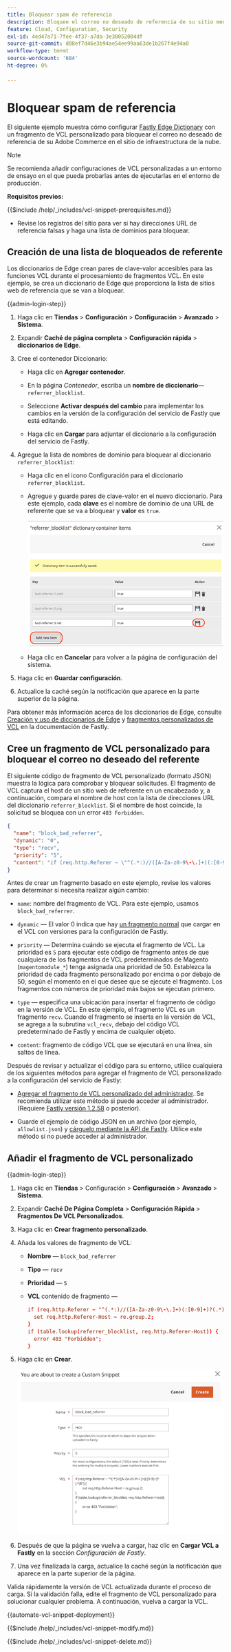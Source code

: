 ```yaml
---
title: Bloquear spam de referencia
description: Bloquee el correo no deseado de referencia de su sitio mediante el diccionario Fastly de Edge y un fragmento de VCL personalizado.
feature: Cloud, Configuration, Security
exl-id: 4ed47a71-7fee-4f37-a7da-3e30052004df
source-git-commit: d08ef7d46e3b94ae54ee99aa63de1b267f4e94a0
workflow-type: tm+mt
source-wordcount: '684'
ht-degree: 0%

---
```


# Bloquear spam de referencia

El siguiente ejemplo muestra cómo configurar [Fastly Edge Dictionary](https://docs.fastly.com/guides/edge-dictionaries/working-with-dictionaries-using-the-api) con un fragmento de VCL personalizado para bloquear el correo no deseado de referencia de su Adobe Commerce en el sitio de infraestructura de la nube.

>[!NOTE]
>
>Se recomienda añadir configuraciones de VCL personalizadas a un entorno de ensayo en el que pueda probarlas antes de ejecutarlas en el entorno de producción.

**Requisitos previos:**

{{$include /help/_includes/vcl-snippet-prerequisites.md}}

- Revise los registros del sitio para ver si hay direcciones URL de referencia falsas y haga una lista de dominios para bloquear.

## Creación de una lista de bloqueados de referente

Los diccionarios de Edge crean pares de clave-valor accesibles para las funciones VCL durante el procesamiento de fragmentos VCL. En este ejemplo, se crea un diccionario de Edge que proporciona la lista de sitios web de referencia que se van a bloquear.

{{admin-login-step}}

1. Haga clic en **Tiendas** > **Configuración** > **Configuración** > **Avanzado** > **Sistema**.

1. Expandir **Caché de página completa** > **Configuración rápida** > **diccionarios de Edge**.

1. Cree el contenedor Diccionario:

   - Haga clic en **Agregar contenedor**.

   - En la página *Contenedor*, escriba un **nombre de diccionario**—`referrer_blocklist`.

   - Seleccione **Activar después del cambio** para implementar los cambios en la versión de la configuración del servicio de Fastly que está editando.

   - Haga clic en **Cargar** para adjuntar el diccionario a la configuración del servicio de Fastly.

1. Agregue la lista de nombres de dominio para bloquear al diccionario `referrer_blocklist`:

   - Haga clic en el icono Configuración para el diccionario `referrer_blocklist`.

   - Agregue y guarde pares de clave-valor en el nuevo diccionario. Para este ejemplo, cada **clave** es el nombre de dominio de una URL de referente que se va a bloquear y **valor** es `true`.

     ![Agregar elementos incorrectos del diccionario de referente](../../assets/cdn/fastly-referrer-blocklist-dictionary.png)

   - Haga clic en **Cancelar** para volver a la página de configuración del sistema.

1. Haga clic en **Guardar configuración**.

1. Actualice la caché según la notificación que aparece en la parte superior de la página.

Para obtener más información acerca de los diccionarios de Edge, consulte [Creación y uso de diccionarios de Edge](https://docs.fastly.com/guides/edge-dictionaries/working-with-dictionaries-using-the-api) y [fragmentos personalizados de VCL](https://docs.fastly.com/guides/edge-dictionaries/working-with-dictionaries-using-the-api#custom-vcl-examples) en la documentación de Fastly.

## Cree un fragmento de VCL personalizado para bloquear el correo no deseado del referente

El siguiente código de fragmento de VCL personalizado (formato JSON) muestra la lógica para comprobar y bloquear solicitudes. El fragmento de VCL captura el host de un sitio web de referente en un encabezado y, a continuación, compara el nombre de host con la lista de direcciones URL del diccionario `referrer_blocklist`. Si el nombre de host coincide, la solicitud se bloquea con un error `403 Forbidden`.

```json
{
  "name": "block_bad_referrer",
  "dynamic": "0",
  "type": "recv",
  "priority": "5",
  "content": "if (req.http.Referer ~ \"^(.*:)//([A-Za-z0-9\-\.]+)(:[0-9]+)?(.*)$\") {set req.http.Referer-Host = re.group.2;}if (table.lookup(referrer_blocklist, req.http.Referer-Host)) {error 403 \"Forbidden\";}"
}
```

Antes de crear un fragmento basado en este ejemplo, revise los valores para determinar si necesita realizar algún cambio:

- `name`: nombre del fragmento de VCL. Para este ejemplo, usamos `block_bad_referrer`.

- `dynamic` — El valor 0 indica que hay [un fragmento normal](https://docs.fastly.com/en/guides/using-regular-vcl-snippets) que cargar en el VCL con versiones para la configuración de Fastly.

- `priority` — Determina cuándo se ejecuta el fragmento de VCL. La prioridad es `5` para ejecutar este código de fragmento antes de que cualquiera de los fragmentos de VCL predeterminados de Magento (`magentomodule_*`) tenga asignada una prioridad de 50. Establezca la prioridad de cada fragmento personalizado por encima o por debajo de 50, según el momento en el que desee que se ejecute el fragmento. Los fragmentos con números de prioridad más bajos se ejecutan primero.

- `type` — especifica una ubicación para insertar el fragmento de código en la versión de VCL. En este ejemplo, el fragmento VCL es un fragmento `recv`. Cuando el fragmento se inserta en la versión de VCL, se agrega a la subrutina `vcl_recv`, debajo del código VCL predeterminado de Fastly y encima de cualquier objeto.

- `content`: fragmento de código VCL que se ejecutará en una línea, sin saltos de línea.

Después de revisar y actualizar el código para su entorno, utilice cualquiera de los siguientes métodos para agregar el fragmento de VCL personalizado a la configuración del servicio de Fastly:

- [Agregar el fragmento de VCL personalizado del administrador](#add-the-custom-vcl-snippet). Se recomienda utilizar este método si puede acceder al administrador. (Requiere [Fastly versión 1.2.58](fastly-configuration.md#upgrade) o posterior).

- Guarde el ejemplo de código JSON en un archivo (por ejemplo, `allowlist.json`) y [cárguelo mediante la API de Fastly](fastly-vcl-custom-snippets.md#manage-custom-vcl-snippets-using-the-api). Utilice este método si no puede acceder al administrador.

## Añadir el fragmento de VCL personalizado

{{admin-login-step}}

1. Haga clic en **Tiendas** > Configuración > **Configuración** > **Avanzado** > **Sistema**.

1. Expandir **Caché De Página Completa** > **Configuración Rápida** > **Fragmentos De VCL Personalizados**.

1. Haga clic en **Crear fragmento personalizado**.

1. Añada los valores de fragmento de VCL:

   - **Nombre** — `block_bad_referrer`

   - **Tipo** — `recv`

   - **Prioridad** — `5`

   - **VCL** contenido de fragmento —

     ```conf
     if (req.http.Referer ~ "^(.*:)//([A-Za-z0-9\-\.]+)(:[0-9]+)?(.*)$") {
       set req.http.Referer-Host = re.group.2;  
     }
     if (table.lookup(referrer_blocklist, req.http.Referer-Host)) {
       error 403 "Forbidden";
     }
     ```

1. Haga clic en **Crear**.

   ![Crear fragmento VCL de bloque de referente personalizado](/help/assets/cdn/fastly-create-referrer-block-snippet.png)

1. Después de que la página se vuelva a cargar, haz clic en **Cargar VCL a Fastly** en la sección *Configuración de Fastly*.

1. Una vez finalizada la carga, actualice la caché según la notificación que aparece en la parte superior de la página.

Valida rápidamente la versión de VCL actualizada durante el proceso de carga. Si la validación falla, edite el fragmento de VCL personalizado para solucionar cualquier problema. A continuación, vuelva a cargar la VCL.

{{automate-vcl-snippet-deployment}}

{{$include /help/_includes/vcl-snippet-modify.md}}

{{$include /help/_includes/vcl-snippet-delete.md}}

<!-- Last updated from includes: 2025-01-27 17:16:28 -->
